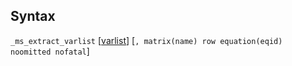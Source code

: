 ## Syntax

`_ms_extract_varlist`
\[[varlist](http://www.stata.com/help.cgi?varlist)\]
\[`, matrix(name) row equation(eqid) noomitted nofatal`\]
